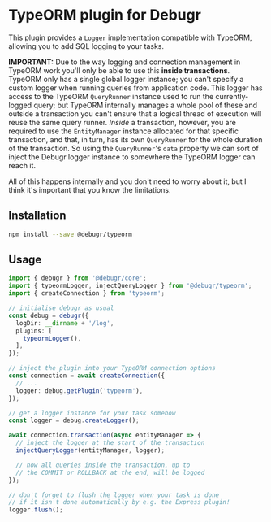 TypeORM plugin for Debugr
=========================

This plugin provides a `Logger` implementation compatible with TypeORM,
allowing you to add SQL logging to your tasks.

**IMPORTANT:** Due to the way logging and connection management in TypeORM work
you'll only be able to use this **inside transactions**. TypeORM only has a single
global logger instance; you can't specify a custom logger when running queries
from application code. This logger has access to the TypeORM `QueryRunner` instance
used to run the currently-logged query; but TypeORM internally manages a whole
pool of these and outside a transaction you can't ensure that a logical thread
of execution will reuse the same query runner. *Inside* a transaction, however,
you are required to use the `EntityManager` instance allocated for that specific
transaction, and that, in turn, has its own `QueryRunner` for the whole duration
of the transaction. So using the `QueryRunner`'s `data` property we can sort of
inject the Debugr logger instance to somewhere the TypeORM logger can reach it.

All of this happens internally and you don't need to worry about it, but I think
it's important that you know the limitations.

## Installation

```bash
npm install --save @debugr/typeorm
```

## Usage

```typescript
import { debugr } from '@debugr/core';
import { typeormLogger, injectQueryLogger } from '@debugr/typeorm';
import { createConnection } from 'typeorm';

// initialise debugr as usual
const debug = debugr({
  logDir: __dirname + '/log',
  plugins: [
    typeormLogger(),
  ],
});

// inject the plugin into your TypeORM connection options
const connection = await createConnection({
  // ...
  logger: debug.getPlugin('typeorm'),
});

// get a logger instance for your task somehow
const logger = debug.createLogger();

await connection.transaction(async entityManager => {
  // inject the logger at the start of the transaction
  injectQueryLogger(entityManager, logger);

  // now all queries inside the transaction, up to
  // the COMMIT or ROLLBACK at the end, will be logged
});

// don't forget to flush the logger when your task is done
// if it isn't done automatically by e.g. the Express plugin!
logger.flush();
```
